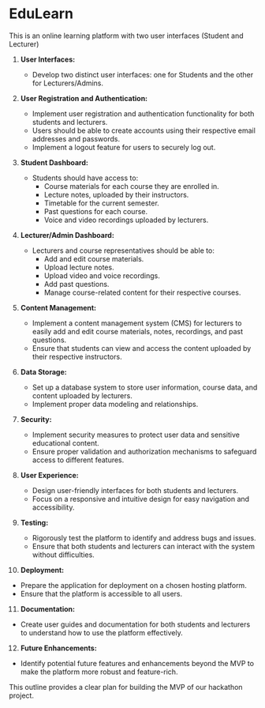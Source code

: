 # EduLearn
This is an online learning platform with two user interfaces (Student and Lecturer)


1. **User Interfaces:**
   - Develop two distinct user interfaces: one for Students and the other for Lecturers/Admins.

2. **User Registration and Authentication:**
   - Implement user registration and authentication functionality for both students and lecturers.
   - Users should be able to create accounts using their respective email addresses and passwords.
   - Implement a logout feature for users to securely log out.

3. **Student Dashboard:**
   - Students should have access to:
     - Course materials for each course they are enrolled in.
     - Lecture notes, uploaded by their instructors.
     - Timetable for the current semester.
     - Past questions for each course.
     - Voice and video recordings uploaded by lecturers.

4. **Lecturer/Admin Dashboard:**
   - Lecturers and course representatives should be able to:
     - Add and edit course materials.
     - Upload lecture notes.
     - Upload video and voice recordings.
     - Add past questions.
     - Manage course-related content for their respective courses.

5. **Content Management:**
   - Implement a content management system (CMS) for lecturers to easily add and edit course materials, notes, recordings, and past questions.
   - Ensure that students can view and access the content uploaded by their respective instructors.

6. **Data Storage:**
   - Set up a database system to store user information, course data, and content uploaded by lecturers.
   - Implement proper data modeling and relationships.

7. **Security:**
   - Implement security measures to protect user data and sensitive educational content.
   - Ensure proper validation and authorization mechanisms to safeguard access to different features.

8. **User Experience:**
   - Design user-friendly interfaces for both students and lecturers.
   - Focus on a responsive and intuitive design for easy navigation and accessibility.

9. **Testing:**
   - Rigorously test the platform to identify and address bugs and issues.
   - Ensure that both students and lecturers can interact with the system without difficulties.

10. **Deployment:**
   - Prepare the application for deployment on a chosen hosting platform.
   - Ensure that the platform is accessible to all users.

11. **Documentation:**
   - Create user guides and documentation for both students and lecturers to understand how to use the platform effectively.

12. **Future Enhancements:**
   - Identify potential future features and enhancements beyond the MVP to make the platform more robust and feature-rich.

This outline provides a clear plan for building the MVP of our hackathon project.
